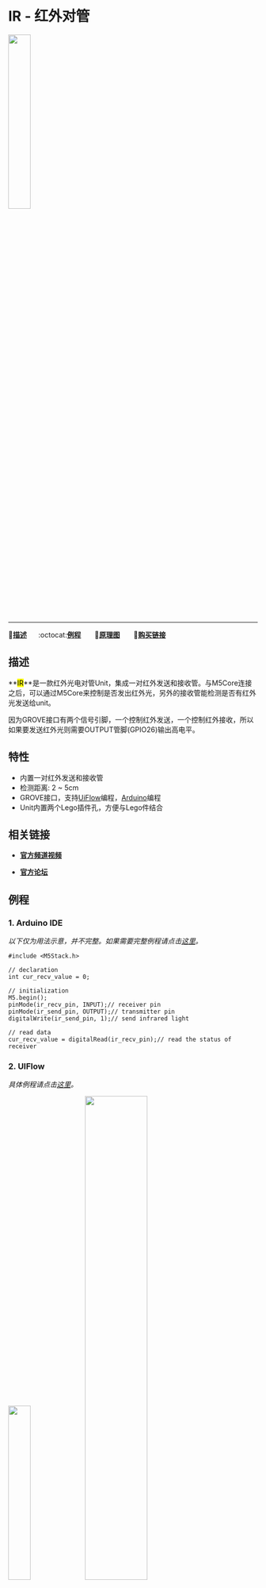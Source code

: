 # IR - 红外对管

<img src="assets/img/product_pics/unit/M5GO_Unit_ir.png" width="30%" height="30%">

***

:memo:**[描述](#描述)**&nbsp;&nbsp;&nbsp;&nbsp;&nbsp;&nbsp;:octocat:**[例程](#例程)**&nbsp;&nbsp;&nbsp;&nbsp;&nbsp;&nbsp; :electric_plug:**[原理图](#原理图)** &nbsp;&nbsp;&nbsp;&nbsp;&nbsp;&nbsp;🛒**[购买链接](https://item.taobao.com/item.htm?spm=a1z10.5-c.w4002-1172588093.49.6dd575f4jqLzgO&id=578200569184)**

## 描述

**<mark>IR</mark>**是一款红外光电对管Unit，集成一对红外发送和接收管。与M5Core连接之后，可以通过M5Core来控制是否发出红外光，另外的接收管能检测是否有红外光发送给unit。

因为GROVE接口有两个信号引脚，一个控制红外发送，一个控制红外接收，所以如果要发送红外光则需要OUTPUT管脚(GPIO26)输出高电平。

## 特性

-  内置一对红外发送和接收管
-  检测距离: 2 ~ 5cm
-  GROVE接口，支持[UiFlow](http://flow.m5stack.com)编程，[Arduino](http://www.arduino.cc)编程
-  Unit内置两个Lego插件孔，方便与Lego件结合

## 相关链接

- **[官方频道视频](https://i.youku.com/i/UNjE1ODA2MzE0OA==?spm=a2hzp.8253869.0.0)**

- **[官方论坛](http://forum.m5stack.com/)**

## 例程

### 1. Arduino IDE

*以下仅为用法示意，并不完整。如果需要完整例程请点击[这里](https://github.com/m5stack/M5-ProductExampleCodes/tree/master/Unit/IR/Arduino)。*

```arduino
#include <M5Stack.h>

// declaration
int cur_recv_value = 0;

// initialization
M5.begin();
pinMode(ir_recv_pin, INPUT);// receiver pin
pinMode(ir_send_pin, OUTPUT);// transmitter pin
digitalWrite(ir_send_pin, 1);// send infrared light

// read data
cur_recv_value = digitalRead(ir_recv_pin);// read the status of receiver
```

### 2. UIFlow

*具体例程请点击[这里](https://github.com/m5stack/M5-ProductExampleCodes/tree/master/Unit/IR/UIFlow)。*

<img src="assets/img/product_pics/unit/unit_example/IR/example_unit_ir_01.png"  width="30%" height="30%"> <img src="assets/img/product_pics/unit/unit_example/IR/example_unit_ir_02.png"  width="50%" height="50%">

## 原理图

<img src="assets/img/product_pics/unit/ir_sch.JPG">

### 管脚映射

<table>
 <tr><td>M5Core(GROVE接口B)</td><td>GPIO36</td><td>GPIO26</td><td>5V</td><td>GND</td></tr>
 <tr><td>红外对管Unit</td><td>红外接收器引脚</td><td>红外发送器引脚</td><td>5V</td><td>GND</td></tr>
</table>